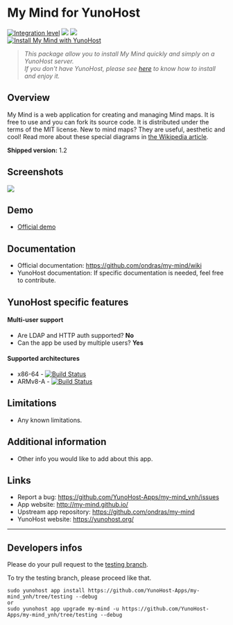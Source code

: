 # My Mind for YunoHost

[![Integration level](https://dash.yunohost.org/integration/my-mind.svg)](https://dash.yunohost.org/appci/app/my-mind) ![](https://ci-apps.yunohost.org/ci/badges/my-mind.status.svg) ![](https://ci-apps.yunohost.org/ci/badges/my-mind.maintain.svg)  
[![Install My Mind with YunoHost](https://install-app.yunohost.org/install-with-yunohost.png)](https://install-app.yunohost.org/?app=my-mind)

> *This package allow you to install My Mind quickly and simply on a YunoHost server.  
If you don't have YunoHost, please see [here](https://yunohost.org/#/install) to know how to install and enjoy it.*

## Overview
My Mind is a web application for creating and managing Mind maps. It is free to use and you can fork its source code. It is distributed under the terms of the MIT license.
New to mind maps? They are useful, aesthetic and cool! Read more about these special diagrams in [the Wikipedia article](http://en.wikipedia.org/wiki/Mind_map).

**Shipped version:** 1.2

## Screenshots

![](https://github.com/ondras/my-mind/blob/master/screenshot.png)

## Demo

* [Official demo](http://my-mind.github.io/?map=examples/features.mymind)

## Documentation

 * Official documentation: https://github.com/ondras/my-mind/wiki
 * YunoHost documentation: If specific documentation is needed, feel free to contribute.

## YunoHost specific features

#### Multi-user support

 * Are LDAP and HTTP auth supported? **No**
* Can the app be used by multiple users? **Yes**

#### Supported architectures

* x86-64 - [![Build Status](https://ci-apps.yunohost.org/ci/logs/my-mind%20%28Community%29.svg)](https://ci-apps.yunohost.org/ci/apps/my-mind/)
* ARMv8-A - [![Build Status](https://ci-apps-arm.yunohost.org/ci/logs/my-mind%20%28Community%29.svg)](https://ci-apps-arm.yunohost.org/ci/apps/my-mind/)

## Limitations

* Any known limitations.

## Additional information

* Other info you would like to add about this app.

## Links

 * Report a bug: https://github.com/YunoHost-Apps/my-mind_ynh/issues
 * App website: http://my-mind.github.io/
 * Upstream app repository: https://github.com/ondras/my-mind
 * YunoHost website: https://yunohost.org/

---

## Developers infos

Please do your pull request to the [testing branch](https://github.com/YunoHost-Apps/my-mind_ynh/tree/testing).

To try the testing branch, please proceed like that.
```
sudo yunohost app install https://github.com/YunoHost-Apps/my-mind_ynh/tree/testing --debug
or
sudo yunohost app upgrade my-mind -u https://github.com/YunoHost-Apps/my-mind_ynh/tree/testing --debug
```
